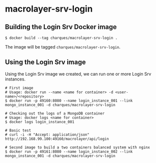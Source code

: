 # macrolayer-srv-login

## Building the Login Srv Docker image

    $ docker build --tag charques/macrolayer-srv-login .
    
The image will be tagged `charques/macrolayer-srv-login`.

## Using the Login Srv image

Using the Login Srv image we created, we can run one or more Login Srv instances.

    # First image
    # Usage: docker run --name <name for container> -d <user-name>/<repository>
    $ docker run -p 49160:8080 --name login_instance_001 --link mongo_instance_001 -d charques/macrolayer-srv-login

    # Checking out the logs of a MongoDB container
    # Usage: docker logs <name for container>
    $ docker logs login_instance_001

    # Basic test
    # curl -i -H "Accept: application/json" http://192.168.99.100:49160/macrolayer/api/login
    
    # Second image to build a two containers balanced system with nginx
    $ docker run -p 49161:8080 --name login_instance_002 --link mongo_instance_001 -d charques/macrolayer-srv-login